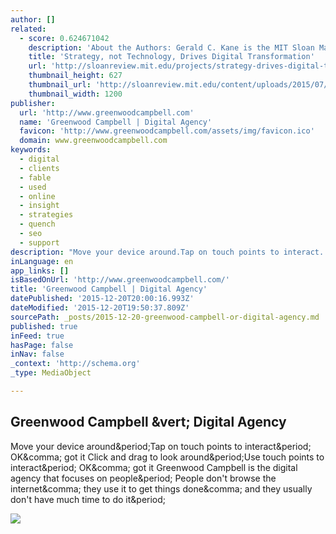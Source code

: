 ```yaml
---
author: []
related:
  - score: 0.624671042
    description: 'About the Authors: Gerald C. Kane is the MIT Sloan Management Review guest editor for the Digital Transformation Strategy Initiative. Doug Palmer is a principal in the Digital Business and Strategy practice of Deloitte Digital. Anh Nguyen Phillips is a senior manager within Deloitte Services LP, where she leads strategic thought leadership initiatives.'
    title: 'Strategy, not Technology, Drives Digital Transformation'
    url: 'http://sloanreview.mit.edu/projects/strategy-drives-digital-transformation/'
    thumbnail_height: 627
    thumbnail_url: 'http://sloanreview.mit.edu/content/uploads/2015/07/2015DLReport-1200-1200x627.jpg'
    thumbnail_width: 1200
publisher:
  url: 'http://www.greenwoodcampbell.com'
  name: 'Greenwood Campbell | Digital Agency'
  favicon: 'http://www.greenwoodcampbell.com/assets/img/favicon.ico'
  domain: www.greenwoodcampbell.com
keywords:
  - digital
  - clients
  - fable
  - used
  - online
  - insight
  - strategies
  - quench
  - seo
  - support
description: "Move your device around.Tap on touch points to interact. OK, got it Click and drag to look around.Use touch points to interact. OK, got it Greenwood Campbell is the digital agency that focuses on people. People don't browse the internet, they use it to get things done, and they usually don't have much time to do it."
inLanguage: en
app_links: []
isBasedOnUrl: 'http://www.greenwoodcampbell.com/'
title: 'Greenwood Campbell | Digital Agency'
datePublished: '2015-12-20T20:00:16.993Z'
dateModified: '2015-12-20T19:50:37.809Z'
sourcePath: _posts/2015-12-20-greenwood-campbell-or-digital-agency.md
published: true
inFeed: true
hasPage: false
inNav: false
_context: 'http://schema.org'
_type: MediaObject

---
```

<article style=""><h1>Greenwood Campbell &amp;vert; Digital Agency</h1><p>Move your device around&amp;period;Tap on touch points to interact&amp;period; OK&amp;comma; got it Click and drag to look around&amp;period;Use touch points to interact&amp;period; OK&amp;comma; got it Greenwood Campbell is the digital agency that focuses on people&amp;period; People don't browse the internet&amp;comma; they use it to get things done&amp;comma; and they usually don't have much time to do it&amp;period;</p><img src="http://www.greenwoodcampbell.com/assets/img/greenwood-campbell-cover.png" /></article>